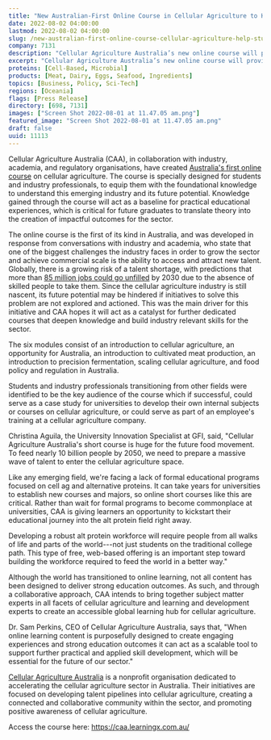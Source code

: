 ```yaml
---
title: "New Australian-First Online Course in Cellular Agriculture to Help Students and Professionals Break into the Sector"
date: 2022-08-02 04:00:00
lastmod: 2022-08-02 04:00:00
slug: /new-australian-first-online-course-cellular-agriculture-help-students-and-professionals
company: 7131
description: "Cellular Agriculture Australia’s new online course will provide students and professionals the foundational knowledge to make their own impact in cellular agriculture, whether it be  joining a company, investing in the sector, or pursuing further education in the area"
excerpt: "Cellular Agriculture Australia’s new online course will provide students and professionals the foundational knowledge to make their own impact in cellular agriculture, whether it be  joining a company, investing in the sector, or pursuing further education in the area"
proteins: [Cell-Based, Microbial]
products: [Meat, Dairy, Eggs, Seafood, Ingredients]
topics: [Business, Policy, Sci-Tech]
regions: [Oceania]
flags: [Press Release]
directory: [698, 7131]
images: ["Screen Shot 2022-08-01 at 11.47.05 am.png"]
featured_image: "Screen Shot 2022-08-01 at 11.47.05 am.png"
draft: false
uuid: 11113
---
```

Cellular Agriculture Australia (CAA), in collaboration with industry,
academia, and regulatory organisations, have created [Australia's first
online course](https://caa.learningx.com.au/) on cellular agriculture.
The course is specially designed for students and industry
professionals, to equip them with the foundational knowledge to
understand this emerging industry and its future potential. Knowledge
gained through the course will act as a baseline for practical
educational experiences, which is critical for future graduates to
translate theory into the creation of impactful outcomes for the sector.

The online course is the first of its kind in Australia, and was
developed in response from conversations with industry and academia, who
state that one of the biggest challenges the industry faces in order to
grow the sector and achieve commercial scale is the ability to access
and attract new talent. Globally, there is a growing risk of a talent
shortage, with predictions that more than [85 million jobs could go
unfilled](https://www.kornferry.com/insights/this-week-in-leadership/talent-crunch-future-of-work)
by 2030 due to the absence of skilled people to take them. Since the
cellular agriculture industry is still nascent, its future potential may
be hindered if initiatives to solve this problem are not explored and
actioned. This was the main driver for this initiative and CAA hopes it
will act as a catalyst for further dedicated courses that deepen
knowledge and build industry relevant skills for the sector.

The six modules consist of an introduction to cellular agriculture, an
opportunity for Australia, an introduction to cultivated meat
production, an introduction to precision fermentation, scaling cellular
agriculture, and food policy and regulation in Australia.

Students and industry professionals transitioning from other fields were
identified to be the key audience of the course which if successful,
could serve as a case study for universities to develop their own
internal subjects or courses on cellular agriculture, or could serve as
part of an employee\'s training at a cellular agriculture company. 

Christina Aguila, the University Innovation Specialist at GFI, said,
\"Cellular Agriculture Australia\'s short course is huge for the future
food movement. To feed nearly 10 billion people by 2050, we need to
prepare a massive wave of talent to enter the cellular agriculture
space.

Like any emerging field, we\'re facing a lack of formal educational
programs focused on cell ag and alternative proteins. It can take years
for universities to establish new courses and majors, so online short
courses like this are critical. Rather than wait for formal programs to
become commonplace at universities, CAA is giving learners an
opportunity to kickstart their educational journey into the alt protein
field right away.

Developing a robust alt protein workforce will require people from all
walks of life and parts of the world---not just students on the
traditional college path. This type of free, web-based offering is an
important step toward building the workforce required to feed the world
in a better way.\"

Although the world has transitioned to online learning, not all content
has been designed to deliver strong education outcomes. As such, and
through a collaborative approach, CAA intends to bring together subject
matter experts in all facets of cellular agriculture and learning and
development experts to create an accessible global learning hub for
cellular agriculture.

Dr. Sam Perkins, CEO of Cellular Agriculture Australia, says that, "When
online learning content is purposefully designed to create engaging
experiences and strong education outcomes it can act as a scalable tool
to support further practical and applied skill development, which will
be essential for the future of our sector."

[Cellular Agriculture
Australia](https://cellularagricultureaustralia.org/) is a nonprofit
organisation dedicated to accelerating the cellular agriculture sector
in Australia. Their initiatives are focused on developing talent
pipelines into cellular agriculture, creating a connected and
collaborative community within the sector, and promoting positive
awareness of cellular agriculture.

Access the course here: <https://caa.learningx.com.au/>
